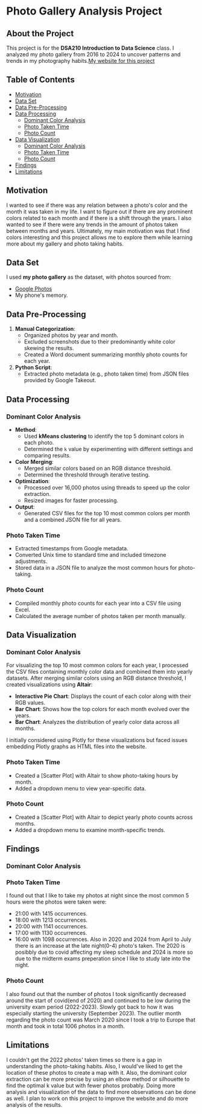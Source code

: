 
# Photo Gallery Analysis Project

## About the Project
This project is for the **DSA210 Introduction to Data Science** class. I analyzed my photo gallery from 2016 to 2024 to uncover patterns and trends in my photography habits.[My website for this project](https://zeynep-0.github.io/DSA210-Project/index.html#)

## Table of Contents

- [Motivation](#motivation)
- [Data Set](#data-set)
- [Data Pre-Processing](#data-pre-processing)
- [Data Processing](#data-processing)
  - [Dominant Color Analysis](#dominant-color-analysis)
  - [Photo Taken Time](#photo-taken-time)
  - [Photo Count](#photo-count)
- [Data Visualization](#data-visualization)
  - [Dominant Color Analysis](#dominant-color-analysis-1)
  - [Photo Taken Time](#photo-taken-time-1)
  - [Photo Count](#photo-count-1)
- [Findings](#findings)
- [Limitations](#limitations)

## Motivation
I wanted to see if there was any relation between a photo's color and the month it was taken in my life. I want to figure out if there are any prominent colors related to each month and if there is a shift through the years. I also wanted to see if there were any trends in the amount of photos taken between months and years. Ultimately, my main motivation was that I find colors interesting and this project allows me to explore them while learning more about my gallery and photo taking habits.



## Data Set
I used **my photo gallery** as the dataset, with photos sourced from:
- [Google Photos](https://photos.google.com/)
- My phone's memory.


## Data Pre-Processing
1. **Manual Categorization**:
   - Organized photos by year and month.
   - Excluded screenshots due to their predominantly white color skewing the results.
   - Created a Word document summarizing monthly photo counts for each year.
2. **Python Script**:
   - Extracted photo metadata (e.g., photo taken time) from JSON files provided by Google Takeout.
  

## Data Processing

### Dominant Color Analysis
- **Method**:
  - Used **kMeans clustering** to identify the top 5 dominant colors in each photo.
  - Determined the `k` value by experimenting with different settings and comparing results.
- **Color Merging**:
  - Merged similar colors based on an RGB distance threshold.
  - Determined the threshold through iterative testing.
- **Optimization**:
  - Processed over 16,000 photos using threads to speed up the color extraction.
  - Resized images for faster processing.
- **Output**:
  - Generated CSV files for the top 10 most common colors per month and a combined JSON file for all years.

### Photo Taken Time
- Extracted timestamps from Google metadata.
- Converted Unix time to standard time and included timezone adjustments.
- Stored data in a JSON file to analyze the most common hours for photo-taking.

### Photo Count
- Compiled monthly photo counts for each year into a CSV file using Excel.
- Calculated the average number of photos taken per month manually.

## Data Visualization

### Dominant Color Analysis
For visualizing the top 10 most common colors for each year, I processed the CSV files containing monthly color data and combined them into yearly datasets. After merging similar colors using an RGB distance threshold, I created visualizations using **Altair**:

- **Interactive Pie Chart**: Displays the count of each color along with their RGB values.
- **Bar Chart**: Shows how the top colors for each month evolved over the years.
- **Bar Chart**: Analyzes the distribution of yearly color data across all months.

I initially considered using Plotly for these visualizations but faced issues embedding Plotly graphs as HTML files into the website. 

### Photo Taken Time
- Created a [Scatter Plot] with Altair to show photo-taking hours by month.
- Added a dropdown menu to view year-specific data.

### Photo Count
- Created a [Scatter Plot] with Altair to depict yearly photo counts across months.
- Added a dropdown menu to examine month-specific trends.

## Findings
### Dominant Color Analysis
### Photo Taken Time

I found out that I like to take my photos at night since the most common 5 hours were the photos were taken were:
- 21:00 with 1415 occurrences.
- 18:00 with 1213 occurrences.
- 20:00 with 1141 occurrences.
- 17:00 with 1130 occurrences.
- 16:00 with 1098 occurrences. 
Also in 2020 and 2024 from April to July there is an increase at the late night(0-4) photo's taken. The 2020 is posibbly due to covid affecting my sleep schedule and 2024 is more so due to the midterm exams preperation since I like to study late into the night.

### Photo Count
I also found out that the number of photos I took significantly decreased around the start of covid(end of 2020) and continued to be low during the university exam period (2022-2023). Slowly got back to how it was especially starting the university (September 2023). The outlier month regarding the photo count was March 2020 since I took a trip to Europe that month and took in total 1006 photos in a month.


## Limitations
I couldn't get the 2022 photos' taken times so there is a gap in understanding the photo-taking habits. Also, I would've liked to get the location of these photos to create a map with it. Also, the dominant color extraction can be more precise by using an elbow method or silhouette to find the optimal k value but with fewer photos probably. Doing more analysis and visualization of the data to find more observations can be done as well. I plan to work on this project to improve the website and do more analysis of the results.
